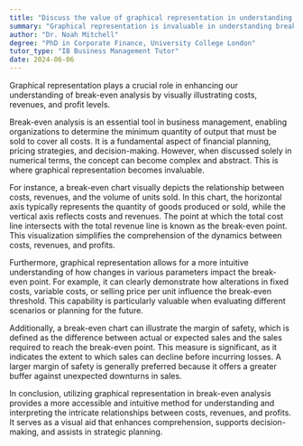 ```yaml
---
title: "Discuss the value of graphical representation in understanding break-even analysis"
summary: "Graphical representation is invaluable in understanding break-even analysis as it visually illustrates costs, revenues, and profit levels."
author: "Dr. Noah Mitchell"
degree: "PhD in Corporate Finance, University College London"
tutor_type: "IB Business Management Tutor"
date: 2024-06-06
---
```


Graphical representation plays a crucial role in enhancing our understanding of break-even analysis by visually illustrating costs, revenues, and profit levels.

Break-even analysis is an essential tool in business management, enabling organizations to determine the minimum quantity of output that must be sold to cover all costs. It is a fundamental aspect of financial planning, pricing strategies, and decision-making. However, when discussed solely in numerical terms, the concept can become complex and abstract. This is where graphical representation becomes invaluable.

For instance, a break-even chart visually depicts the relationship between costs, revenues, and the volume of units sold. In this chart, the horizontal axis typically represents the quantity of goods produced or sold, while the vertical axis reflects costs and revenues. The point at which the total cost line intersects with the total revenue line is known as the break-even point. This visualization simplifies the comprehension of the dynamics between costs, revenues, and profits.

Furthermore, graphical representation allows for a more intuitive understanding of how changes in various parameters impact the break-even point. For example, it can clearly demonstrate how alterations in fixed costs, variable costs, or selling price per unit influence the break-even threshold. This capability is particularly valuable when evaluating different scenarios or planning for the future.

Additionally, a break-even chart can illustrate the margin of safety, which is defined as the difference between actual or expected sales and the sales required to reach the break-even point. This measure is significant, as it indicates the extent to which sales can decline before incurring losses. A larger margin of safety is generally preferred because it offers a greater buffer against unexpected downturns in sales.

In conclusion, utilizing graphical representation in break-even analysis provides a more accessible and intuitive method for understanding and interpreting the intricate relationships between costs, revenues, and profits. It serves as a visual aid that enhances comprehension, supports decision-making, and assists in strategic planning.
    